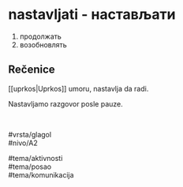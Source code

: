 # nastavljati - настављати

1. продолжать  
2. возобновлять

## Rečenice

[[uprkos|Uprkos]] umoru, nastavlja da radi.

Nastavljamo razgovor posle pauze.

<br>

#vrsta/glagol  
#nivo/A2  

#tema/aktivnosti  
#tema/posao  
#tema/komunikacija
